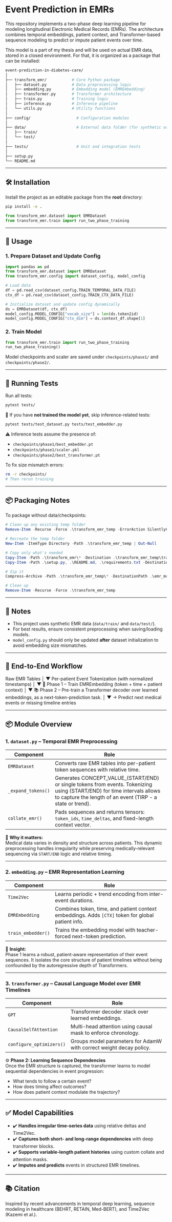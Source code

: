 # Event Prediction in EMRs

This repository implements a two-phase deep learning pipeline for modeling longitudinal Electronic Medical Records (EMRs). The architecture combines temporal embeddings, patient context, and Transformer-based sequence modeling to predict or impute patient events over time.

This model is a part of my thesis and will be used on actual EMR data, stored in a closed environment. For that, it is organized as a package that can be installed:

```bash
event-prediction-in-diabetes-care/
│
├── transform_emr/           # Core Python package
│   ├── dataset.py           # Data preprocessing logic
│   ├── embedding.py         # Embedding model (EMREmbedding)
│   ├── transformer.py       # Transformer architecture
│   ├── train.py             # Training logic
│   ├── inference.py         # Inference pipeline
│   └── utils.py             # Utility functions
│
├── config/                    # Configuration modules
│
├── data/                      # External data folder (for synthetic or real EMR)
│   ├── train/
│   └── test/
│
├── tests/                     # Unit and integration tests
│
├── setup.py
└── README.md
```

---

## 🛠️ Installation

Install the project as an editable package from the **root** directory:

```bash
pip install -e .
```

```python
from transform_emr.dataset import EMRDataset
from transform_emr.train import run_two_phase_training
```

---

## 🚀 Usage

### 1. Prepare Dataset and Update Config

```python
import pandas as pd
from transform_emr.dataset import EMRDataset
from transform_emr.config import dataset_config, model_config

# Load data
df = pd.read_csv(dataset_config.TRAIN_TEMPORAL_DATA_FILE)
ctx_df = pd.read_csv(dataset_config.TRAIN_CTX_DATA_FILE)

# Initialize dataset and update config dynamically
ds = EMRDataset(df, ctx_df)
model_config.MODEL_CONFIG["vocab_size"] = len(ds.token2id)
model_config.MODEL_CONFIG["ctx_dim"] = ds.context_df.shape[1]
```

### 2. Train Model

```python
from transform_emr.train import run_two_phase_training
run_two_phase_training()
```

Model checkpoints and scaler are saved under `checkpoints/phase1/` and `checkpoints/phase2/`.

---

## 🧪 Running Tests

Run all tests:

```bash
pytest tests/
```

📝 If you have **not trained the model yet**, skip inference-related tests:

```bash
pytest tests/test_dataset.py tests/test_embedder.py
```

⚠️ Inference tests assume the presence of:
- `checkpoints/phase1/best_embedder.pt`
- `checkpoints/phase1/scaler.pkl`
- `checkpoints/phase2/best_transformer.pt`

To fix size mismatch errors:
```bash
rm -r checkpoints/
# Then rerun training
```

---

## 📦 Packaging Notes

To package without data/checkpoints:

```powershell
# Clean up any existing temp folder
Remove-Item -Recurse -Force .\transform_emr_temp -ErrorAction SilentlyContinue

# Recreate the temp folder
New-Item -ItemType Directory -Path .\transform_emr_temp | Out-Null

# Copy only what's needed
Copy-Item -Path .\transform_emr\* -Destination .\transform_emr_temp\transform_emr -Recurse
Copy-Item -Path .\setup.py, .\README.md, .\requirements.txt -Destination .\transform_emr_temp

# Zip it
Compress-Archive -Path .\transform_emr_temp\* -DestinationPath .\emr_model.zip -Force

# Clean up
Remove-Item -Recurse -Force .\transform_emr_temp
```

---

## 📌 Notes

- This project uses synthetic EMR data (`data/train/` and `data/test/`).
- For best results, ensure consistent preprocessing when saving/loading models.
- `model_config.py` should only be updated **after** dataset initialization to avoid embedding size mismatches.

---

## 🔄 End-to-End Workflow

Raw EMR Tables
│
▼
Per-patient Event Tokenization (with normalized timestamps)
│
▼
🧠 Phase 1 – Train EMREmbedding (token + time + patient context)
│
▼
📚 Phase 2 – Pre-train a Transformer decoder over learned embeddings, as a next-token-prediction task.
│
▼
→ Predict next medical events or missing timeline entries

---

## 📦 Module Overview

### 1. **`dataset.py`** – Temporal EMR Preprocessing

| Component            | Role                                                                                             |
|---------------------|--------------------------------------------------------------------------------------------------|
| `EMRDataset`        | Converts raw EMR tables into per-patient token sequences with relative time.                     |
| `_expand_tokens()`  | Generates CONCEPT_VALUE_(START/END) or single tokens from events. Tokenizing using (START/END) for time intervals allows to capture the length of an event (TIRP - a state or trend).                         |
| `collate_emr()`     | Pads sequences and returns tensors: `token_ids`, `time_deltas`, and fixed-length context vector. |

📌 **Why it matters:**  
Medical data varies in density and structure across patients. This dynamic preprocessing handles irregularity while preserving medically-relevant sequencing via `START/END` logic and relative timing.

---

### 2. **`embedding.py`** – EMR Representation Learning

| Component           | Role                                                                                              |
|--------------------|---------------------------------------------------------------------------------------------------|
| `Time2Vec`          | Learns periodic + trend encoding from inter-event durations.                                      |
| `EMREmbedding`      | Combines token, time, and patient context embeddings. Adds `[CTX]` token for global patient info. |
| `train_embedder()`  | Trains the embedding model with teacher-forced next-token prediction.                            |

🧠 **Insight:**  
Phase 1 learns a robust, patient-aware representation of their event sequences. It isolates the core structure of patient timelines without being confounded by the autoregressive depth of Transformers.

---

### 3. **`transformer.py`** – Causal Language Model over EMR Timelines

| Component           | Role                                                                                              |
|--------------------|---------------------------------------------------------------------------------------------------|
| `GPT`               | Transformer decoder stack over learned embeddings.                                                |
| `CausalSelfAttention` | Multi-head attention using causal mask to enforce chronology.                                 |
| `configure_optimizers()` | Groups model parameters for AdamW with correct weight decay policy.                         |

⚙️ **Phase 2: Learning Sequence Dependencies**  
Once the EMR structure is captured, the transformer learns to model sequential dependencies in event progression:  
- What tends to follow a certain event?  
- How does timing affect outcomes?  
- How does patient context modulate the trajectory?

---

## ✅ Model Capabilities

- ✔️ **Handles irregular time-series data** using relative deltas and Time2Vec.
- ✔️ **Captures both short- and long-range dependencies** with deep transformer blocks.
- ✔️ **Supports variable-length patient histories** using custom collate and attention masks.
- ✔️ **Imputes and predicts** events in structured EMR timelines.

---

## 📚 Citation
Inspired by recent advancements in temporal deep learning, sequence modeling in healthcare (BEHRT, RETAIN, Med-BERT), and Time2Vec (Kazemi et al.).